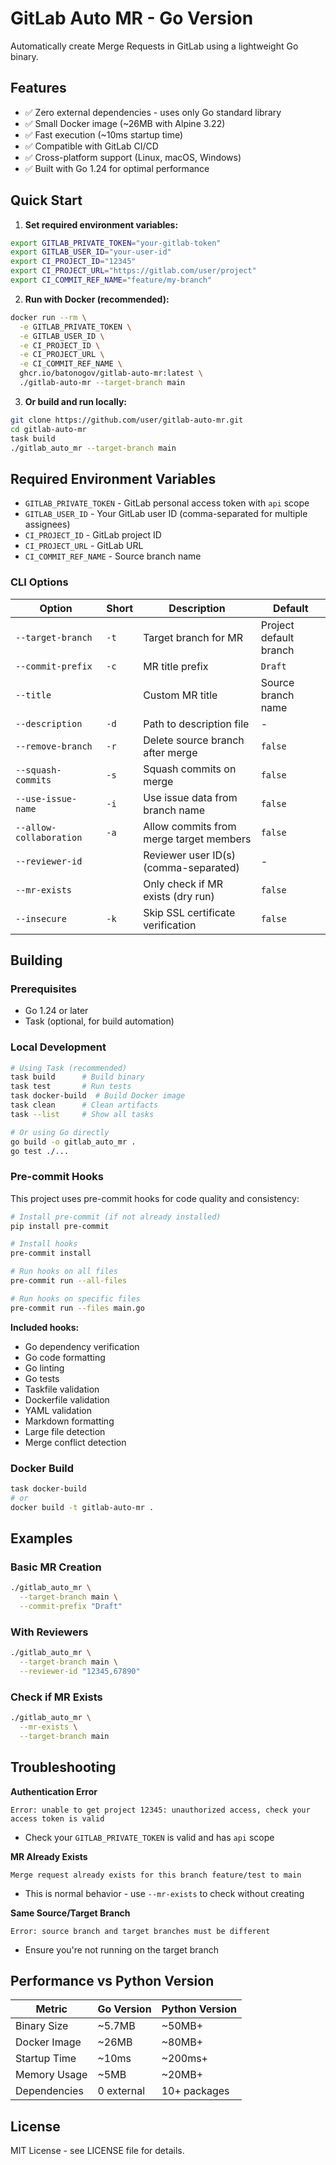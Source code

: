 # GitLab Auto MR - Go Version

Automatically create Merge Requests in GitLab using a lightweight Go binary.

## Features

- ✅ Zero external dependencies - uses only Go standard library
- ✅ Small Docker image (~26MB with Alpine 3.22)
- ✅ Fast execution (~10ms startup time)
- ✅ Compatible with GitLab CI/CD
- ✅ Cross-platform support (Linux, macOS, Windows)
- ✅ Built with Go 1.24 for optimal performance

## Quick Start

1. **Set required environment variables:**

```bash
export GITLAB_PRIVATE_TOKEN="your-gitlab-token"
export GITLAB_USER_ID="your-user-id"
export CI_PROJECT_ID="12345"
export CI_PROJECT_URL="https://gitlab.com/user/project"
export CI_COMMIT_REF_NAME="feature/my-branch"
```

2. **Run with Docker (recommended):**

```bash
docker run --rm \
  -e GITLAB_PRIVATE_TOKEN \
  -e GITLAB_USER_ID \
  -e CI_PROJECT_ID \
  -e CI_PROJECT_URL \
  -e CI_COMMIT_REF_NAME \
  ghcr.io/batonogov/gitlab-auto-mr:latest \
  ./gitlab-auto-mr --target-branch main
```

3. **Or build and run locally:**

```bash
git clone https://github.com/user/gitlab-auto-mr.git
cd gitlab-auto-mr
task build
./gitlab_auto_mr --target-branch main
```

## Required Environment Variables

- `GITLAB_PRIVATE_TOKEN` - GitLab personal access token with `api` scope
- `GITLAB_USER_ID` - Your GitLab user ID (comma-separated for multiple assignees)
- `CI_PROJECT_ID` - GitLab project ID
- `CI_PROJECT_URL` - GitLab URL
- `CI_COMMIT_REF_NAME` - Source branch name

### CLI Options

| Option                  | Short | Description                             | Default                |
| ----------------------- | ----- | --------------------------------------- | ---------------------- |
| `--target-branch`       | `-t`  | Target branch for MR                    | Project default branch |
| `--commit-prefix`       | `-c`  | MR title prefix                         | `Draft`                |
| `--title`               |       | Custom MR title                         | Source branch name     |
| `--description`         | `-d`  | Path to description file                | -                      |
| `--remove-branch`       | `-r`  | Delete source branch after merge        | `false`                |
| `--squash-commits`      | `-s`  | Squash commits on merge                 | `false`                |
| `--use-issue-name`      | `-i`  | Use issue data from branch name         | `false`                |
| `--allow-collaboration` | `-a`  | Allow commits from merge target members | `false`                |
| `--reviewer-id`         |       | Reviewer user ID(s) (comma-separated)   | -                      |
| `--mr-exists`           |       | Only check if MR exists (dry run)       | `false`                |
| `--insecure`            | `-k`  | Skip SSL certificate verification       | `false`                |

## Building

### Prerequisites

- Go 1.24 or later
- Task (optional, for build automation)

### Local Development

```bash
# Using Task (recommended)
task build      # Build binary
task test       # Run tests
task docker-build  # Build Docker image
task clean      # Clean artifacts
task --list     # Show all tasks

# Or using Go directly
go build -o gitlab_auto_mr .
go test ./...
```

### Pre-commit Hooks

This project uses pre-commit hooks for code quality and consistency:

```bash
# Install pre-commit (if not already installed)
pip install pre-commit

# Install hooks
pre-commit install

# Run hooks on all files
pre-commit run --all-files

# Run hooks on specific files
pre-commit run --files main.go
```

**Included hooks:**

- Go dependency verification
- Go code formatting
- Go linting
- Go tests
- Taskfile validation
- Dockerfile validation
- YAML validation
- Markdown formatting
- Large file detection
- Merge conflict detection

### Docker Build

```bash
task docker-build
# or
docker build -t gitlab-auto-mr .
```

## Examples

### Basic MR Creation

```bash
./gitlab_auto_mr \
  --target-branch main \
  --commit-prefix "Draft"
```

### With Reviewers

```bash
./gitlab_auto_mr \
  --target-branch main \
  --reviewer-id "12345,67890"
```

### Check if MR Exists

```bash
./gitlab_auto_mr \
  --mr-exists \
  --target-branch main
```

## Troubleshooting

**Authentication Error**

```
Error: unable to get project 12345: unauthorized access, check your access token is valid
```

- Check your `GITLAB_PRIVATE_TOKEN` is valid and has `api` scope

**MR Already Exists**

```
Merge request already exists for this branch feature/test to main
```

- This is normal behavior - use `--mr-exists` to check without creating

**Same Source/Target Branch**

```
Error: source branch and target branches must be different
```

- Ensure you're not running on the target branch

## Performance vs Python Version

| Metric       | Go Version | Python Version |
| ------------ | ---------- | -------------- |
| Binary Size  | ~5.7MB     | ~50MB+         |
| Docker Image | ~26MB      | ~80MB+         |
| Startup Time | ~10ms      | ~200ms+        |
| Memory Usage | ~5MB       | ~20MB+         |
| Dependencies | 0 external | 10+ packages   |

## License

MIT License - see LICENSE file for details.

